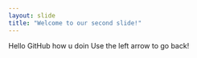 ```yaml
---
layout: slide
title: "Welcome to our second slide!"
---
```

Hello GitHub how u doin
Use the left arrow to go back!
